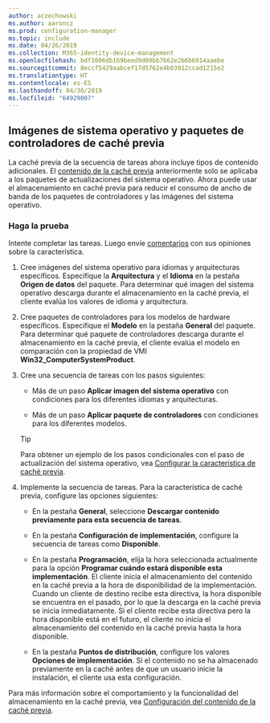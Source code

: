 ```yaml
---
author: aczechowski
ms.author: aaroncz
ms.prod: configuration-manager
ms.topic: include
ms.date: 04/26/2019
ms.collection: M365-identity-device-management
ms.openlocfilehash: bdf1006db169beed9d09bb7662e2b6b6914aaebe
ms.sourcegitcommit: 8eccf5429aabcef17d5762e4b03912ccad1215e2
ms.translationtype: HT
ms.contentlocale: es-ES
ms.lasthandoff: 04/30/2019
ms.locfileid: "64929007"
---
```

## <a name="bkmk_precache"></a> Imágenes de sistema operativo y paquetes de controladores de caché previa

<!--4224642-->
La caché previa de la secuencia de tareas ahora incluye tipos de contenido adicionales. El [contenido de la caché previa](/sccm/osd/deploy-use/create-a-task-sequence-to-upgrade-an-operating-system#configure-pre-cache-content) anteriormente solo se aplicaba a los paquetes de actualizaciones del sistema operativo. Ahora puede usar el almacenamiento en caché previa para reducir el consumo de ancho de banda de los paquetes de controladores y las imágenes del sistema operativo.

### <a name="try-it-out"></a>Haga la prueba

Intente completar las tareas. Luego envíe [comentarios](/sccm/core/understand/find-help#product-feedback) con sus opiniones sobre la característica.

1. Cree imágenes del sistema operativo para idiomas y arquitecturas específicos. Especifique la **Arquitectura** y el **Idioma** en la pestaña **Origen de datos** del paquete. Para determinar qué imagen del sistema operativo descarga durante el almacenamiento en la caché previa, el cliente evalúa los valores de idioma y arquitectura.  

2. Cree paquetes de controladores para los modelos de hardware específicos. Especifique el **Modelo** en la pestaña **General** del paquete. Para determinar qué paquete de controladores descarga durante el almacenamiento en la caché previa, el cliente evalúa el modelo en comparación con la propiedad de VMI **Win32_ComputerSystemProduct**.  

3. Cree una secuencia de tareas con los pasos siguientes:  

    - Más de un paso **Aplicar imagen del sistema operativo** con condiciones para los diferentes idiomas y arquitecturas.  

    - Más de un paso **Aplicar paquete de controladores** con condiciones para los diferentes modelos.  

    > [!Tip]  
    > Para obtener un ejemplo de los pasos condicionales con el paso de actualización del sistema operativo, vea [Configurar la característica de caché previa](/sccm/osd/deploy-use/create-a-task-sequence-to-upgrade-an-operating-system#to-configure-the-pre-cache-feature).  

4. Implemente la secuencia de tareas. Para la característica de caché previa, configure las opciones siguientes:  

    - En la pestaña **General**, seleccione **Descargar contenido previamente para esta secuencia de tareas**.  

    - En la pestaña **Configuración de implementación**, configure la secuencia de tareas como **Disponible**.  

    - En la pestaña **Programación**, elija la hora seleccionada actualmente para la opción **Programar cuándo estará disponible esta implementación**. El cliente inicia el almacenamiento del contenido en la caché previa a la hora de disponibilidad de la implementación. Cuando un cliente de destino recibe esta directiva, la hora disponible se encuentra en el pasado, por lo que la descarga en la caché previa se inicia inmediatamente. Si el cliente recibe esta directiva pero la hora disponible está en el futuro, el cliente no inicia el almacenamiento del contenido en la caché previa hasta la hora disponible.  

    - En la pestaña **Puntos de distribución**, configure los valores **Opciones de implementación**. Si el contenido no se ha almacenado previamente en la caché antes de que un usuario inicie la instalación, el cliente usa esta configuración.  

Para más información sobre el comportamiento y la funcionalidad del almacenamiento en la caché previa, vea [Configuración del contenido de la caché previa](/sccm/osd/deploy-use/create-a-task-sequence-to-upgrade-an-operating-system#configure-pre-cache-content).

